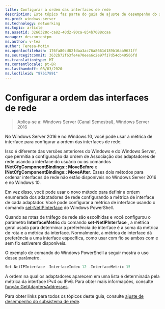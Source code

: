 ```yaml
---
title: Configurar a ordem das interfaces de rede
description: Este tópico faz parte do guia de ajuste de desempenho do subsistema de rede para o Windows Server 2016.
ms.prod: windows-server
ms.technology: networking
ms.topic: article
ms.assetid: 3266328c-ca82-40d2-90ca-854b7088ccaa
manager: dcscontentpm
ms.author: v-tea
author: Teresa-Motiv
ms.openlocfilehash: 176fa80cd82fdaa3ac76a8661d189b16aa9631ff
ms.sourcegitcommit: 3632b72f63fe4e70eea6c2e97f17d54cb49566fd
ms.translationtype: MT
ms.contentlocale: pt-BR
ms.lasthandoff: 08/03/2020
ms.locfileid: "87517891"
---
```

# <a name="configure-the-order-of-network-interfaces"></a>Configurar a ordem das interfaces de rede

>Aplica-se a: Windows Server (Canal Semestral), Windows Server 2016

No Windows Server 2016 e no Windows 10, você pode usar a métrica de interface para configurar a ordem das interfaces de rede.

Isso é diferente das versões anteriores do Windows e do Windows Server, que permitia a configuração da ordem de Associação dos adaptadores de rede usando a interface do usuário ou os comandos **INetCfgComponentBindings:: MoveBefore** e **INetCfgComponentBindings:: MoveAfter**. Esses dois métodos para ordenar interfaces de rede não estão disponíveis no Windows Server 2016 e no Windows 10.

Em vez disso, você pode usar o novo método para definir a ordem enumerada dos adaptadores de rede configurando a métrica de interface de cada adaptador. Você pode configurar a métrica de interface usando o comando [set-NetIPInterface](https://docs.microsoft.com/powershell/module/nettcpip/set-netipinterface) do Windows PowerShell.

Quando as rotas de tráfego de rede são escolhidas e você configurou o parâmetro **InterfaceMetric** do comando **set-NetIPInterface** , a métrica geral usada para determinar a preferência de interface é a soma da métrica de rota e a métrica da interface. Normalmente, a métrica de interface dá preferência a uma interface específica, como usar com fio se ambos com e sem fio estiverem disponíveis.

O exemplo de comando do Windows PowerShell a seguir mostra o uso desse parâmetro.

```powershell
Set-NetIPInterface -InterfaceIndex 12 -InterfaceMetric 15
```

A ordem na qual os adaptadores aparecem em uma lista é determinada pela métrica da interface IPv4 ou IPv6.  Para obter mais informações, consulte [função GetAdaptersAddresses](https://msdn.microsoft.com/library/windows/desktop/aa365915%28v=vs.85%29.aspx?f=255&MSPPError=-2147217396).

Para obter links para todos os tópicos deste guia, consulte [ajuste de desempenho do subsistema de rede](net-sub-performance-top.md).

